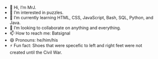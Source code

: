 - 👋 Hi, I’m MrJ.
- 👀 I’m interested in puzzles.
- 🌱 I’m currently learning HTML, CSS, JavaScript, Bash, SQL, Python, and Java.
- 💞️ I’m looking to collaborate on anything and everything.
- 📫 How to reach me: Batsignal
- 😄 Pronouns: he/him/his
- ⚡ Fun fact: Shoes that were specefic to left and right feet were not created until the Civil War.
